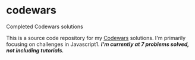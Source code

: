 # codewars
Completed Codewars solutions

This is a source code repository for my [Codewars](https://www.codewars.com) solutions.
I'm primarily focusing on challenges in Javascript1.
***I'm currently at 7 problems solved, not including tutorials.***